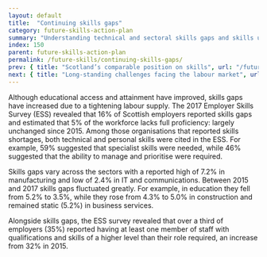 ```yaml
---
layout: default
title:  "Continuing skills gaps"
category: future-skills-action-plan
summary: "Understanding technical and sectoral skills gaps and skills underutilisation in Scotland."
index: 150
parent: future-skills-action-plan
permalink: /future-skills/continuing-skills-gaps/
prev: { title: "Scotland’s comparable position on skills", url: "/future-skills/scotland-labour-market-international-position-skills/" }
next: { title: "Long-standing challenges facing the labour market", url: "/future-skills/long-term-challenges-facing-labour-market" }
---
```


Although educational access and attainment have improved, skills gaps have increased due to a tightening labour supply. The 2017 Employer Skills Survey (ESS) revealed that 16% of Scottish employers reported skills gaps and estimated that 5% of the workforce lacks full proficiency: largely unchanged since 2015. Among those organisations that reported skills shortages, both technical and personal skills were cited in the ESS. For example, 59% suggested that specialist skills were needed, while 46% suggested that the ability to manage and prioritise were required. 

Skills gaps vary across the sectors with a reported high of 7.2% in manufacturing and low of 2.4% in IT and communications. Between 2015 and 2017 skills gaps fluctuated greatly. For example, in education they fell from 5.2% to 3.5%, while they rose from 4.3% to 5.0% in construction and remained static (5.2%) in business services. 

Alongside skills gaps, the ESS survey revealed that over a third of employers (35%) reported having at least one member of staff with qualifications and skills of a higher level than their role required, an increase from 32% in 2015. 